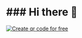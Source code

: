 <h1>### Hi there 👋</h1>
<a href='https://me-qr.com' border='0' style='cursor:pointer;display:block'><img src='https://cdn.me-qr.com/qr/53911118.png?v=1679976553' alt='Create qr code for free'></a><a href='https://me-qr.com' border='0' style='cursor:default;display:none'>Create qr code for free</a>
